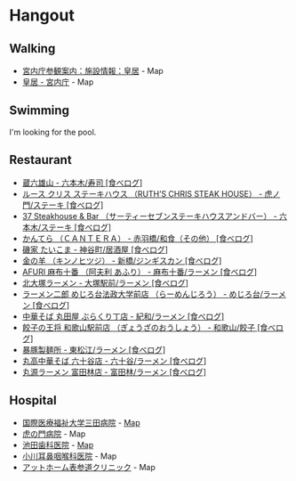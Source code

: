 Hangout
========

Walking
-------
- [宮内庁参観案内：施設情報：皇居](http://sankan.kunaicho.go.jp/guide/koukyo.html) - Map
- [皇居 - 宮内庁](http://www.kunaicho.go.jp/about/shisetsu/kokyo/kokyo.html) - Map

Swimming
--------

I'm looking for the pool.

Restaurant
------
- [蔵六雄山 - 六本木/寿司 [食べログ]](http://tabelog.com/tokyo/A1307/A130701/13139640/)
- [ルース クリス ステーキハウス （RUTH’S CHRIS STEAK HOUSE） - 虎ノ門/ステーキ [食べログ]](http://tabelog.com/tokyo/A1308/A130802/13045091/)
- [37 Steakhouse & Bar （サーティーセブンステーキハウスアンドバー） - 六本木/ステーキ [食べログ]](http://tabelog.com/tokyo/A1307/A130701/13108155/)
- [かんてら （ＣＡＮＴＥＲＡ） - 赤羽橋/和食（その他） [食べログ]](http://tabelog.com/tokyo/A1314/A131401/13124218/)
- [磯家 たいこま - 神谷町/居酒屋 [食べログ]](http://tabelog.com/tokyo/A1307/A130704/13133968/)
- [金の羊 （キンノヒツジ） - 新橋/ジンギスカン [食べログ]](http://tabelog.com/tokyo/A1301/A130103/13020539/)
- [AFURI 麻布十番 （阿夫利 あふり） - 麻布十番/ラーメン [食べログ]](http://tabelog.com/tokyo/A1307/A130702/13152138/)
- [北大塚ラーメン - 大塚駅前/ラーメン [食べログ]](http://tabelog.com/tokyo/A1323/A132302/13113229/)
- [ラーメン二郎 めじろ台法政大学前店 （らーめんじろう） - めじろ台/ラーメン [食べログ]](http://tabelog.com/tokyo/A1329/A132904/13010397/)
- [中華そば 丸田屋 ぶらくり丁店 - 紀和/ラーメン [食べログ]](http://tabelog.com/wakayama/A3001/A300101/30007361/)
- [餃子の王将 和歌山駅前店 （ぎょうざのおうしょう） - 和歌山/餃子 [食べログ]](http://tabelog.com/wakayama/A3001/A300101/30000834/)
- [暴豚製麺所 - 東松江/ラーメン [食べログ]](http://tabelog.com/wakayama/A3001/A300101/30005786/)
- [丸高中華そば 六十谷店 - 六十谷/ラーメン [食べログ]](http://tabelog.com/wakayama/A3001/A300101/30000659/)
- [丸源ラーメン 富田林店 - 富田林/ラーメン [食べログ]](http://tabelog.com/osaka/A2708/A270802/27059278/)

Hospital
--------
- [国際医療福祉大学三田病院](http://mita.iuhw.ac.jp/) - [Map](https://goo.gl/maps/n1Uy1)
- [虎の門病院](http://www.toranomon.gr.jp/) - Map
- [池田歯科医院](http://www.ikeda-shika.jp/) - [Map](https://goo.gl/maps/JvwgJ)
- [小川耳鼻咽喉科医院](http://www1.r3.rosenet.jp/ogawa/) - Map
- [アットホーム表参道クリニック](http://www.o-athome.jp/) - Map
